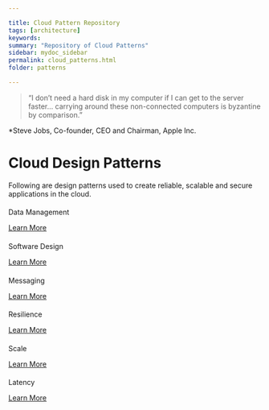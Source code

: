 ```yaml
---

title: Cloud Pattern Repository
tags: [architecture]
keywords:
summary: "Repository of Cloud Patterns"
sidebar: mydoc_sidebar
permalink: cloud_patterns.html
folder: patterns

---
```


> “I don’t need a hard disk in my computer if I can get to the server faster… carrying around these non-connected computers is byzantine by comparison.”

*Steve Jobs, Co-founder, CEO and Chairman, Apple Inc.

# Cloud Design Patterns

Following are design patterns used to create reliable, scalable and secure applications in the cloud.

<div class="col-md-4 col-sm-6">
    <div class="panel panel-default text-center">
        <div class="panel-heading">
            <span class="fa-stack fa-5x">
                  <i class="fa fa-circle fa-stack-2x text-primary"></i>
                  <i class="fa fa-crosshairs fa-stack-1x fa-inverse"></i>
            </span>
        </div>
        <div class="panel-body">
            <h4></h4>
            <p>Data Management</p>
            <a href="data_management.html" class="btn btn-primary">Learn More</a>
        </div>
    </div>
</div>
<div class="col-md-4 col-sm-6">
    <div class="panel panel-default text-center">
        <div class="panel-heading">
            <span class="fa-stack fa-5x">
                  <i class="fa fa-circle fa-stack-2x text-primary"></i>
                  <i class="fa fa-crosshairs fa-stack-1x fa-inverse"></i>
            </span>
        </div>
        <div class="panel-body">
            <h4></h4>
            <p>Software Design</p>
            <a href="software_design.html" class="btn btn-primary">Learn More</a>
        </div>
    </div>
</div>
<div class="col-md-4 col-sm-6">
    <div class="panel panel-default text-center">
        <div class="panel-heading">
            <span class="fa-stack fa-5x">
                  <i class="fa fa-circle fa-stack-2x text-primary"></i>
                  <i class="fa fa-crosshairs fa-stack-1x fa-inverse"></i>
            </span>
        </div>
        <div class="panel-body">
            <h4></h4>
            <p>Messaging</p>
            <a href="messaging.html" class="btn btn-primary">Learn More</a>
        </div>
    </div>
</div>
<div class="col-md-4 col-sm-6">
    <div class="panel panel-default text-center">
        <div class="panel-heading">
            <span class="fa-stack fa-5x">
                  <i class="fa fa-circle fa-stack-2x text-primary"></i>
                  <i class="fa fa-crosshairs fa-stack-1x fa-inverse"></i>
            </span>
        </div>
        <div class="panel-body">
            <h4></h4>
            <p>Resilience</p>
            <a href="resilience.html" class="btn btn-primary">Learn More</a>
        </div>
    </div>
</div>
<div class="col-md-4 col-sm-6">
    <div class="panel panel-default text-center">
        <div class="panel-heading">
            <span class="fa-stack fa-5x">
                  <i class="fa fa-circle fa-stack-2x text-primary"></i>
                  <i class="fa fa-crosshairs fa-stack-1x fa-inverse"></i>
            </span>
        </div>
        <div class="panel-body">
            <h4></h4>
            <p>Scale</p>
            <a href="scale.html" class="btn btn-primary">Learn More</a>
        </div>
    </div>
</div>
<div class="col-md-4 col-sm-6">
    <div class="panel panel-default text-center">
        <div class="panel-heading">
            <span class="fa-stack fa-5x">
                  <i class="fa fa-circle fa-stack-2x text-primary"></i>
                  <i class="fa fa-crosshairs fa-stack-1x fa-inverse"></i>
            </span>
        </div>
        <div class="panel-body">
            <h4></h4>
            <p>Latency</p>
            <a href="latency.html" class="btn btn-primary">Learn More</a>
        </div>
    </div>
</div>
